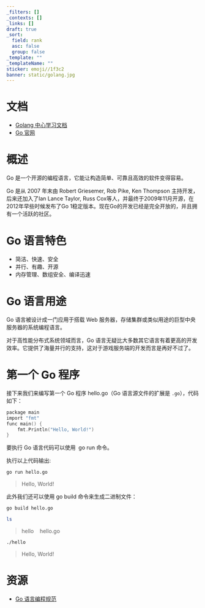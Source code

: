 ```yaml
---
_filters: []
_contexts: []
_links: []
draft: true
_sort:
  field: rank
  asc: false
  group: false
_template: ""
_templateName: ""
sticker: emoji//1f3c2
banner: static/golang.jpg
---
```

# 文档

- [Golang 中心学习文档](https://golang.halfiisland.com/guide.html)
- [Go 官网](https://go.dev)


# 概述
Go 是一个开源的编程语言，它能让构造简单、可靠且高效的软件变得容易。

Go 是从 2007 年末由 Robert Griesemer, Rob Pike, Ken Thompson 主持开发，后来还加入了Ian Lance Taylor, Russ Cox等人，并最终于2009年11月开源，在2012年早些时候发布了Go 1稳定版本。现在Go的开发已经是完全开放的，并且拥有一个活跃的社区。

# Go 语言特色
- 简洁、快速、安全
- 并行、有趣、开源
- 内存管理、数组安全、编译迅速

# Go 语言用途

Go 语言被设计成一门应用于搭载 Web 服务器，存储集群或类似用途的巨型中央服务器的系统编程语言。

对于高性能分布式系统领域而言，Go 语言无疑比大多数其它语言有着更高的开发效率。它提供了海量并行的支持，这对于游戏服务端的开发而言是再好不过了。

# 第一个 Go 程序

接下来我们来编写第一个 Go 程序 hello.go（Go 语言源文件的扩展是 `.go`），代码如下：
```go title="hello.go"
package main  
import "fmt"  
func main() {  
    fmt.Println("Hello, World!")  
}
```

要执行 Go 语言代码可以使用  go run 命令。

执行以上代码输出:
```bash
go run hello.go 
```
> Hello, World!

此外我们还可以使用 go build 命令来生成二进制文件：
```bash
go build hello.go 
```

```bash
ls
```
> hello    hello.go
```bash
./hello 
```
> Hello, World!

# 资源

- [Go 语言编程规范](https://gocn.github.io/styleguide/)